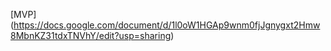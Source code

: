 [MVP] (https://docs.google.com/document/d/1l0oW1HGAp9wnm0fjJgnygxt2Hmw8MbnKZ31tdxTNVhY/edit?usp=sharing)
